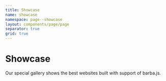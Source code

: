 ```yaml
---
title: Showcase
name: showcase
namespace: page--showcase
layout: components/page/page
separator: true
grid: true
---
```


# Showcase

Our special gallery shows the best websites built with support of barba.js.
